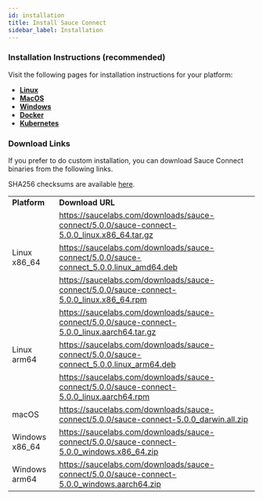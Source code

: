 ```yaml
---
id: installation
title: Install Sauce Connect 
sidebar_label: Installation
---
```


### Installation Instructions (recommended)

Visit the following pages for installation instructions for your platform:
- **[Linux](/secure-connections/sauce-connect-5/installation/linux)**
- **[MacOS](/secure-connections/sauce-connect-5/installation/macos)**
- **[Windows](/secure-connections/sauce-connect-5/installation/windows)**
- **[Docker](/secure-connections/sauce-connect-5/installation/docker)**
- **[Kubernetes](/secure-connections/sauce-connect-5/installation/kubernetes)**

### Download Links 

If you prefer to do custom installation, you can download Sauce Connect binaries from the following links.

SHA256 checksums are available [here](https://saucelabs.com/downloads/sauce-connect/5.0.0/checksums).

<table>
  <tr>
    <td><strong>Platform</strong>
    </td>
    <td><strong>Download URL</strong>
    </td>
  </tr>
  <tr>
    <td rowspan="3">Linux x86_64</td>
    <td>
      <a href="https://saucelabs.com/downloads/sauce-connect/5.0.0/sauce-connect-5.0.0_linux.x86_64.tar.gz">https://saucelabs.com/downloads/sauce-connect/5.0.0/sauce-connect-5.0.0_linux.x86_64.tar.gz</a>
    </td>
  </tr>
  <tr>
    <td>
      <a href="https://saucelabs.com/downloads/sauce-connect/5.0.0/sauce-connect_5.0.0.linux_amd64.deb">https://saucelabs.com/downloads/sauce-connect/5.0.0/sauce-connect_5.0.0.linux_amd64.deb</a>
    </td>
  </tr>
  <tr>
    <td>
      <a href="https://saucelabs.com/downloads/sauce-connect/5.0.0/sauce-connect-5.0.0_linux.x86_64.rpm">https://saucelabs.com/downloads/sauce-connect/5.0.0/sauce-connect-5.0.0_linux.x86_64.rpm</a>
    </td>
  </tr>
  <tr>
    <td rowspan="3">Linux arm64</td>
    <td>
      <a href="https://saucelabs.com/downloads/sauce-connect/5.0.0/sauce-connect-5.0.0_linux.aarch64.tar.gz">https://saucelabs.com/downloads/sauce-connect/5.0.0/sauce-connect-5.0.0_linux.aarch64.tar.gz</a>
    </td>
  </tr>
  <tr>
    <td>
      <a href="https://saucelabs.com/downloads/sauce-connect/5.0.0/sauce-connect_5.0.0.linux_arm64.deb">https://saucelabs.com/downloads/sauce-connect/5.0.0/sauce-connect_5.0.0.linux_arm64.deb</a>
    </td>
  </tr>
  <tr>
    <td>
      <a href="https://saucelabs.com/downloads/sauce-connect/5.0.0/sauce-connect-5.0.0_linux.aarch64.rpm">https://saucelabs.com/downloads/sauce-connect/5.0.0/sauce-connect-5.0.0_linux.aarch64.rpm</a>
    </td>
  </tr>
  <tr>
    <td>macOS</td>
    <td>
      <a href="https://saucelabs.com/downloads/sauce-connect/5.0.0/sauce-connect-5.0.0_darwin.all.zip">https://saucelabs.com/downloads/sauce-connect/5.0.0/sauce-connect-5.0.0_darwin.all.zip</a>
    </td>
  </tr>
  <tr>
    <td>Windows x86_64</td>
    <td>
      <a href="https://saucelabs.com/downloads/sauce-connect/5.0.0/sauce-connect-5.0.0_windows.x86_64.zip">https://saucelabs.com/downloads/sauce-connect/5.0.0/sauce-connect-5.0.0_windows.x86_64.zip</a>
    </td>
  </tr>
  <tr>
    <td>Windows arm64</td>
    <td>
      <a href="https://saucelabs.com/downloads/sauce-connect/5.0.0/sauce-connect-5.0.0_windows.aarch64.zip">https://saucelabs.com/downloads/sauce-connect/5.0.0/sauce-connect-5.0.0_windows.aarch64.zip</a>
    </td>
  </tr>
</table>
